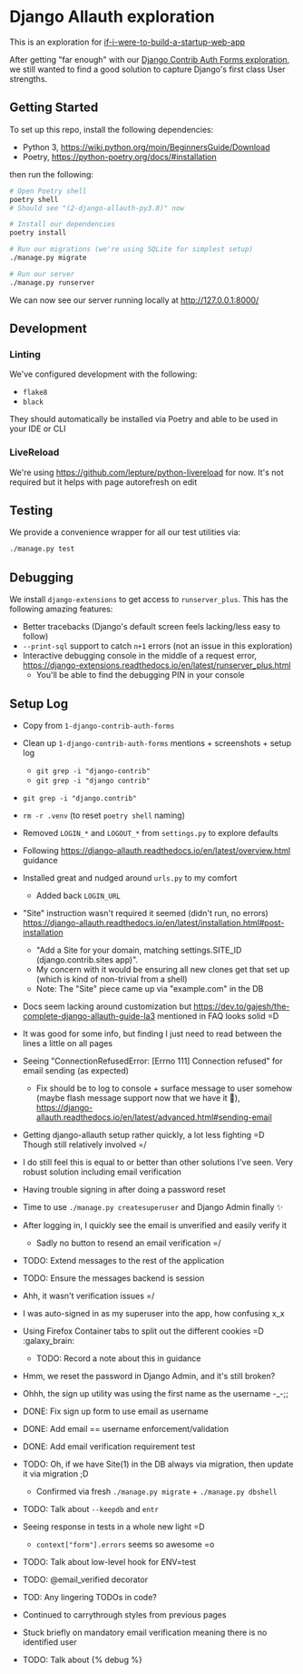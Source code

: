 # Django Allauth exploration
This is an exploration for [if-i-were-to-build-a-startup-web-app](https://github.com/twolfson/if-i-were-to-build-a-startup-web-app)

After getting "far enough" with our [Django Contrib Auth Forms exploration](../1-django-contrib-auth-forms), we still wanted to find a good solution to capture Django's first class User strengths.

## Getting Started
To set up this repo, install the following dependencies:

- Python 3, https://wiki.python.org/moin/BeginnersGuide/Download
- Poetry, https://python-poetry.org/docs/#installation

then run the following:

```bash
# Open Poetry shell
poetry shell
# Should see "(2-django-allauth-py3.8)" now

# Install our dependencies
poetry install

# Run our migrations (we're using SQLite for simplest setup)
./manage.py migrate

# Run our server
./manage.py runserver
```

We can now see our server running locally at <http://127.0.0.1:8000/>

## Development
### Linting
We've configured development with the following:

- `flake8`
- `black`

They should automatically be installed via Poetry and able to be used in your IDE or CLI

### LiveReload
We're using https://github.com/lepture/python-livereload for now. It's not required but it helps with page autorefresh on edit

## Testing
We provide a convenience wrapper for all our test utilities via:

```bash
./manage.py test
```

## Debugging
We install `django-extensions` to get access to `runserver_plus`. This has the following amazing features:

- Better tracebacks (Django's default screen feels lacking/less easy to follow)
- `--print-sql` support to catch `n+1` errors (not an issue in this exploration)
- Interactive debugging console in the middle of a request error, https://django-extensions.readthedocs.io/en/latest/runserver_plus.html
    - You'll be able to find the debugging PIN in your console

## Setup Log
- Copy from `1-django-contrib-auth-forms`
- Clean up `1-django-contrib-auth-forms` mentions + screenshots + setup log
    - `git grep -i "django-contrib"`
    - `git grep -i "django contrib"`
- `git grep -i "django.contrib"`
- `rm -r .venv` (to reset `poetry shell` naming)
- Removed `LOGIN_*` and `LOGOUT_*` from `settings.py` to explore defaults
- Following https://django-allauth.readthedocs.io/en/latest/overview.html guidance
- Installed great and nudged around `urls.py` to my comfort
    - Added back `LOGIN_URL`
- "Site" instruction wasn't required it seemed (didn't run, no errors) https://django-allauth.readthedocs.io/en/latest/installation.html#post-installation
    - "Add a Site for your domain, matching settings.SITE_ID (django.contrib.sites app)".
    - My concern with it would be ensuring all new clones get that set up (which is kind of non-trivial from a shell)
    - Note: The "Site" piece came up via "example.com" in the DB
- Docs seem lacking around customization but https://dev.to/gajesh/the-complete-django-allauth-guide-la3 mentioned in FAQ looks solid =D
- It was good for some info, but finding I just need to read between the lines a little on all pages

- Seeing "ConnectionRefusedError: [Errno 111] Connection refused" for email sending (as expected)
    - Fix should be to log to console + surface message to user somehow (maybe flash message support now that we have it 🤩), https://django-allauth.readthedocs.io/en/latest/advanced.html#sending-email

- Getting django-allauth setup rather quickly, a lot less fighting =D Though still relatively involved =/
- I do still feel this is equal to or better than other solutions I've seen. Very robust solution including email verification

- Having trouble signing in after doing a password reset
- Time to use `./manage.py createsuperuser` and Django Admin finally ✨
- After logging in, I quickly see the email is unverified and easily verify it
    - Sadly no button to resend an email verification =/

- TODO: Extend messages to the rest of the application
- TODO: Ensure the messages backend is session

- Ahh, it wasn't verification issues =/
- I was auto-signed in as my superuser into the app, how confusing x_x

- Using Firefox Container tabs to split out the different cookies =D :galaxy_brain:
    - TODO: Record a note about this in guidance

- Hmm, we reset the password in Django Admin, and it's still broken?

- Ohhh, the sign up utility was using the first name as the username -_-;;
- DONE: Fix sign up form to use email as username
- DONE: Add email == username enforcement/validation
- DONE: Add email verification requirement test

- TODO: Oh, if we have Site(1) in the DB always via migration, then update it via migration ;D
    - Confirmed via fresh `./manage.py migrate` + `./manage.py dbshell`

- TODO: Talk about `--keepdb` and `entr`
- Seeing response in tests in a whole new light =D
    - `context["form"].errors` seems so awesome =o

- TODO: Talk about low-level hook for ENV=test

- TODO: @email_verified decorator

- TOD: Any lingering TODOs in code?

- Continued to carrythrough styles from previous pages
- Stuck briefly on mandatory email verification meaning there is no identified user

- TODO: Talk about {% debug %}
